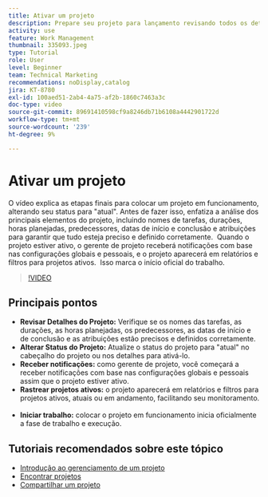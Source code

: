 ```yaml
---
title: Ativar um projeto
description: Prepare seu projeto para lançamento revisando todos os detalhes principais, definindo o status para "atual" e permitindo que as notificações e os relatórios iniciem oficialmente o trabalho.
activity: use
feature: Work Management
thumbnail: 335093.jpeg
type: Tutorial
role: User
level: Beginner
team: Technical Marketing
recommendations: noDisplay,catalog
jira: KT-8780
exl-id: 100aed51-2ab4-4a75-af2b-1860c7463a3c
doc-type: video
source-git-commit: 89691410598cf9a8246db71b6108a4442901722d
workflow-type: tm+mt
source-wordcount: '239'
ht-degree: 9%

---
```


# Ativar um projeto

O vídeo explica as etapas finais para colocar um projeto em funcionamento, alterando seu status para &quot;atual&quot;&#x200B;. Antes de fazer isso, enfatiza a análise dos principais elementos do projeto, incluindo nomes de tarefas, durações, horas planejadas, predecessores, datas de início e conclusão e atribuições para garantir que tudo esteja preciso e definido corretamente. &#x200B; Quando o projeto estiver ativo, o gerente de projeto receberá notificações com base nas configurações globais e pessoais, e o projeto aparecerá em relatórios e filtros para projetos ativos. &#x200B; Isso marca o início oficial do trabalho. &#x200B;

>[!VIDEO](https://video.tv.adobe.com/v/335093/?quality=12&learn=on&enablevpops)

## Principais pontos

* **Revisar Detalhes do Projeto:** Verifique se os nomes das tarefas, as durações, as horas planejadas, os predecessores, as datas de início e de conclusão e as atribuições estão precisos e definidos corretamente. &#x200B;
* **Alterar Status do Projeto:** Atualize o status do projeto para &quot;atual&quot; no cabeçalho do projeto ou nos detalhes para ativá-lo. &#x200B;
* **Receber notificações:** como gerente de projeto, você começará a receber notificações com base nas configurações globais e pessoais assim que o projeto estiver ativo. &#x200B;
* **Rastrear projetos ativos:** o projeto aparecerá em relatórios e filtros para projetos ativos, atuais ou em andamento, facilitando seu monitoramento. &#x200B;
* **Iniciar trabalho:** colocar o projeto em funcionamento inicia oficialmente a fase de trabalho e execução. &#x200B;



## Tutoriais recomendados sobre este tópico

* [Introdução ao gerenciamento de um projeto](/help/manage-work/projects/getting-started-manage-a-project.md)
* [Encontrar projetos](/help/manage-work/projects/find-projects.md)
* [Compartilhar um projeto](/help/manage-work/projects/share-a-project.md)
